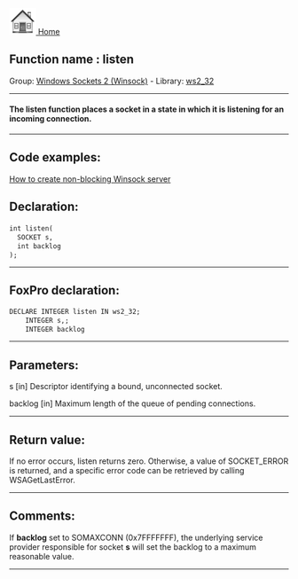 [<img src="../../images/home.png"> Home ](https://github.com/VFPX/Win32API)  

## Function name : listen
Group: [Windows Sockets 2 (Winsock)](../../functions_group.md#Windows_Sockets_2_(Winsock))  -  Library: [ws2_32](../../Libraries.md#ws2_32)  
***  


#### The listen function places a socket in a state in which it is listening for an incoming connection.
***  


## Code examples:
[How to create non-blocking Winsock server](../../samples/sample_412.md)  

## Declaration:
```foxpro  
int listen(
  SOCKET s,
  int backlog
);  
```  
***  


## FoxPro declaration:
```foxpro  
DECLARE INTEGER listen IN ws2_32;
	INTEGER s,;
	INTEGER backlog  
```  
***  


## Parameters:
s 
[in] Descriptor identifying a bound, unconnected socket. 

backlog 
[in] Maximum length of the queue of pending connections.  
***  


## Return value:
If no error occurs, listen returns zero. Otherwise, a value of SOCKET_ERROR is returned, and a specific error code can be retrieved by calling WSAGetLastError.  
***  


## Comments:
If <Strong>backlog</Strong> set to SOMAXCONN (0x7FFFFFFF), the underlying service provider responsible for socket <Strong>s</Strong> will set the backlog to a maximum reasonable value.  
  
***  

